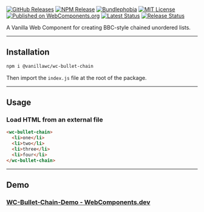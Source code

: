 [![GitHub Releases](https://badgen.net/github/tag/vanillawc/wc-bullet-chain)](https://github.com/vanillawc/wc-bullet-chain/releases)
[![NPM Release](https://badgen.net/npm/v/@vanillawc/wc-bullet-chain)](https://www.npmjs.com/package/@vanillawc/wc-bullet-chain)
[![Bundlephobia](https://badgen.net/bundlephobia/minzip/@vanillawc/wc-bullet-chain)](https://bundlephobia.com/result?p=@vanillawc/wc-bullet-chain)
[![MIT License](https://badgen.net/github/license/vanillawc/wc-bullet-chain)](https://raw.githubusercontent.com/vanillawc/wc-bullet-chain/master/LICENSE)
[![Published on WebComponents.org](https://img.shields.io/badge/webcomponents.org-published-blue.svg)](https://www.webcomponents.org/element/vanillawc/wc-bullet-chain)
[![Latest Status](https://github.com/vanillawc/wc-bullet-chain/workflows/Latest/badge.svg)](https://github.com/vanillawc/wc-bullet-chain/actions)
[![Release Status](https://github.com/vanillawc/wc-bullet-chain/workflows/Release/badge.svg)](https://github.com/vanillawc/wc-bullet-chain/actions)

A Vanilla Web Component for creating BBC-style chained unordered lists.

-----

## Installation

```sh
npm i @vanillawc/wc-bullet-chain
```

Then import the `index.js` file at the root of the package.

-----

## Usage

### Load HTML from an external file

```html
<wc-bullet-chain>
  <li>one</li>
  <li>two</li>
  <li>three</li>
  <li>four</li>
</wc-bullet-chain>
```

-----

## Demo

### [WC-Bullet-Chain-Demo - WebComponents.dev](https://webcomponents.dev/edit/xV1ouLKugHReJTHkdlG7?sv=1&pm=1)
